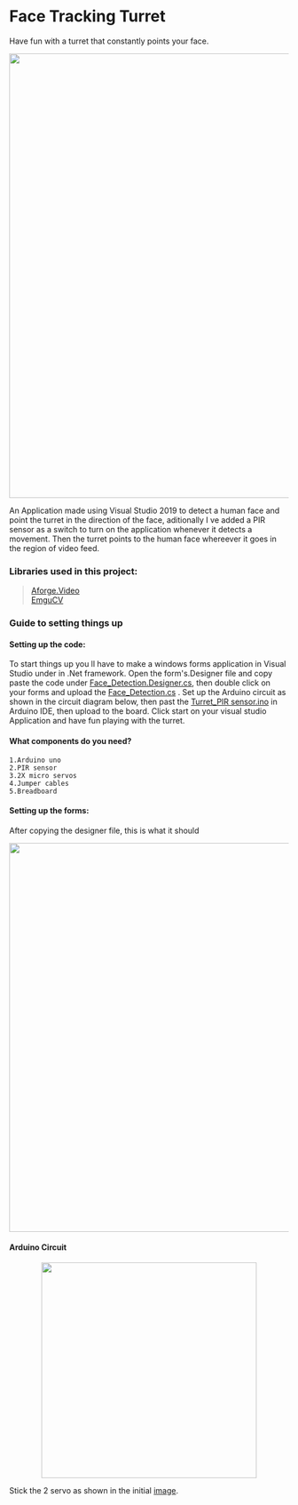 # Face Tracking Turret 

Have fun with a turret that constantly points your face.

<p align="center">
  <img width="800" src="https://user-images.githubusercontent.com/66672417/85195445-3471f480-b2f0-11ea-888e-d7faa74ac315.jpg">
</p>

An Application made using Visual Studio 2019 to detect a human face and point the turret in the direction of the face, aditionally 
I ve added a PIR sensor as a switch to turn on the application whenever it detects a movement. Then the turret points to the human 
face whereever it goes in the region of video feed.


### Libraries used in this project:
> [Aforge.Video](http://www.aforgenet.com/)\
> [EmguCV](http://www.emgu.com/wiki/index.php/Main_Page) 


### Guide to setting things up

#### Setting up the code:
To start things up you ll have to make a windows forms application in Visual Studio under in .Net framework. Open the form's.Designer
file and copy paste the code under [Face_Detection.Designer.cs](https://github.com/Daketey/Face-tracker-turret/blob/master/Face_Detection.Designer.cs), then double click on your forms and upload the [Face_Detection.cs](https://github.com/Daketey/Face-tracker-turret/blob/master/Face_Detection.cs) . Set up the Arduino circuit as shown in the circuit diagram below, then past the [Turret_PIR sensor.ino](https://github.com/Daketey/Face-tracker-turret/blob/master/Turret_PIR%20sensor.ino) in Arduino IDE, then upload to the board. Click start on your visual studio Application and have fun playing with the turret.

#### What components do you need?
```
1.Arduino uno
2.PIR sensor
3.2X micro servos
4.Jumper cables
5.Breadboard
```
#### Setting up the forms:

After copying the designer file, this is what it should
<p align="center">
<img width="700" src="https://user-images.githubusercontent.com/66672417/85195828-528d2400-b2f3-11ea-9790-d1f5a4c37c0f.jpg">
</p>

#### Arduino Circuit
<p align="center">
<img width="388" src="https://user-images.githubusercontent.com/66672417/85195125-8d8c5900-b2ed-11ea-8075-63d86b731ca4.PNG">
</p>

Stick the 2 servo as shown in the initial [image](https://user-images.githubusercontent.com/66672417/85195445-3471f480-b2f0-11ea-888e-d7faa74ac315.jpg).
